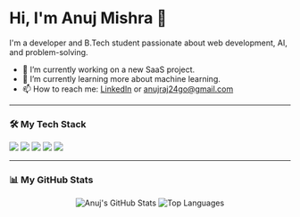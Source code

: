 # Hi, I'm Anuj Mishra 👋

I'm a developer and B.Tech student passionate about web development, AI, and problem-solving.

- 🔭 I’m currently working on a new SaaS project.
- 🌱 I’m currently learning more about machine learning.
- 📫 How to reach me: [LinkedIn](www.linkedin.com/in/anujrajmish) or [anujraj24go@gmail.com](mailto:anujraj24go@gmail.com)

---

### 🛠️ My Tech Stack

<p align="left">
  <img src="https://img.shields.io/badge/Python-3776AB?style=for-the-badge&logo=python&logoColor=white" />
  <img src="https://img.shields.io/badge/JavaScript-F7DF1E?style=for-the-badge&logo=javascript&logoColor=black" />
  <img src="https://img.shields.io/badge/React-20232A?style=for-the-badge&logo=react&logoColor=61DAFB" />
  <img src="https://img.shields.io/badge/Flask-000000?style=for-the-badge&logo=flask&logoColor=white" />
  <img src="https://img.shields.io/badge/C%2B%2B-00599C?style=for-the-badge&logo=c%2B%2B&logoColor=white" />
</p>

---

### 📊 My GitHub Stats

<p align="center">
  <img src="https://github-readme-stats.vercel.app/api?username=anujrajincludemyself&show_icons=true&theme=radical" alt="Anuj's GitHub Stats" />
  <img src="https://github-readme-stats.vercel.app/api/top-langs/?username=anujrajincludemyself&layout=compact&theme=radical" alt="Top Languages" />
</p>
